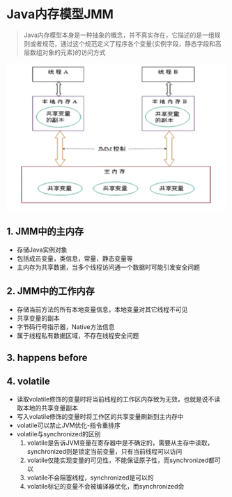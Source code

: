 # Java内存模型JMM 
> Java内存模型本身是一种抽象的概念，并不真实存在，它描述的是一组规则或者规范，通过这个规范定义了程序各个变量(实例字段，静态字段和高层数组对象的元素)的访问方式

![](./jmm.png)

## 1. JMM中的主内存
* 存储Java实例对象
* 包括成员变量，类信息，常量，静态变量等
* 主内存为共享数据，当多个线程访问通一个数据时可能引发安全问题
## 2. JMM中的工作内存
* 存储当前方法的所有本地变量信息，本地变量对其它线程不可见
* 共享变量的副本
* 字节码行号指示器，Native方法信息
* 属于线程私有数据区域，不存在线程安全问题
## 3. happens before

## 4. volatile
* 读取volatile修饰的变量时将当前线程的工作区内存致为无效，也就是说不读取本地的共享变量副本
* 写入volatile修饰的变量时将工作区的共享变量刷新到主内存中
* volatile可以禁止JVM优化-指令重排序
* volatile与synchronized的区别
    1. volatile是告诉JVM变量在寄存器中是不确定的，需要从主存中读取，synchronized则是锁定当前变量，只有当前线程可以访问
    2. volatile仅能实现变量的可见性，不能保证原子性，而synchronized都可以
    3. volatile不会阻塞线程，synchronized是可以的
    4. volatile标记的变量不会被编译器优化，而synchronized会
